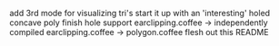 add 3rd mode for visualizing tri's
start it up with an 'interesting' holed concave poly
finish hole support
earclipping.coffee -> independently compiled
earclipping.coffee -> polygon.coffee
flesh out this README
